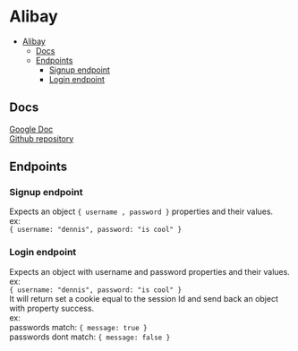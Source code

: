 # Alibay

<!-- TOC -->

- [Alibay](#alibay)
  - [Docs](#docs)
  - [Endpoints](#endpoints)
    - [Signup endpoint](#signup-endpoint)
    - [Login endpoint](#login-endpoint)

<!-- /TOC -->

## Docs

[Google Doc](https://docs.google.com/document/d/1ZCAnrFAfK6et6a7iPMxvTqmCwYdaS5z-8UX1FG1NO8Y/edit
)  
[Github repository](https://github.com/konradobritzhauser/alibay)

## Endpoints

### Signup endpoint

Expects an object `{ username , password }` properties and their values.  
ex:  
`{ username: "dennis", password: "is cool" }`

### Login endpoint

Expects an object with username and password properties and their values.  
ex:  
`{ username: "dennis", password: "is cool" }`  
It will return set a cookie equal to the session Id and send back an object with property success.  
ex:  
passwords match: `{ message: true }`  
passwords dont match: `{ message: false }`